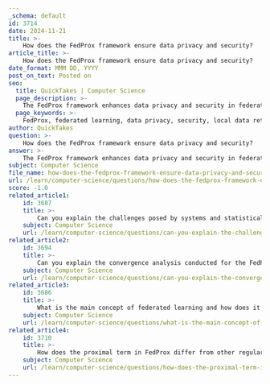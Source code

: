 ```yaml
---
_schema: default
id: 3714
date: 2024-11-21
title: >-
    How does the FedProx framework ensure data privacy and security?
article_title: >-
    How does the FedProx framework ensure data privacy and security?
date_format: MMM DD, YYYY
post_on_text: Posted on
seo:
  title: QuickTakes | Computer Science
  page_description: >-
    The FedProx framework enhances data privacy and security in federated learning through local data retention, a proximal term in optimization, integration with differential privacy, an adaptive sampling mechanism, and robustness to heterogeneity.
  page_keywords: >-
    FedProx, federated learning, data privacy, security, local data retention, proximal term, differential privacy, adaptive sampling, model robustness, empirical evaluation
author: QuickTakes
question: >-
    How does the FedProx framework ensure data privacy and security?
answer: >-
    The FedProx framework enhances data privacy and security in federated learning through several key mechanisms:\n\n1. **Local Data Retention**: One of the fundamental principles of federated learning, including FedProx, is that the training data remains on the local devices. This means that sensitive data does not need to be transmitted to a central server, significantly reducing the risk of data breaches and privacy violations.\n\n2. **Proximal Term**: FedProx introduces a proximal term in its optimization process, which penalizes large updates to model weights. This regularization helps to ensure that the updates made by local models do not deviate significantly from the global model, thereby maintaining a level of consistency and stability in the learning process. This can also mitigate the risk of overfitting to local data, which can inadvertently expose sensitive information.\n\n3. **Differential Privacy Integration**: The FedProx framework can be combined with differential privacy techniques. By adding noise to the model updates, it becomes more challenging for an adversary to infer information about the individual data points used in training. This approach helps to safeguard user privacy while still allowing for effective model training.\n\n4. **Adaptive Sampling Mechanism**: FedProx employs a multi-round adaptive sampling mechanism that can help manage the privacy budget more effectively. This allows for a more strategic approach to how often and how much data is sampled, which can further enhance privacy protections.\n\n5. **Robustness to Heterogeneity**: The framework is designed to handle both system and statistical heterogeneity, which are common in federated learning environments. By addressing these challenges, FedProx can maintain performance and privacy even when the data distributions across devices are not identical.\n\n6. **Empirical Evaluation and Convergence Guarantees**: The framework has been empirically evaluated to demonstrate that it can achieve similar or better accuracy compared to baseline algorithms like FedAvg, even under varying conditions of data and device heterogeneity. This empirical support reinforces the framework's effectiveness in maintaining privacy while ensuring robust model performance.\n\nIn summary, the FedProx framework enhances data privacy and security through local data retention, the introduction of a proximal term, integration with differential privacy, adaptive sampling, and its robustness to heterogeneity, all of which contribute to a more secure federated learning environment.
subject: Computer Science
file_name: how-does-the-fedprox-framework-ensure-data-privacy-and-security.md
url: /learn/computer-science/questions/how-does-the-fedprox-framework-ensure-data-privacy-and-security
score: -1.0
related_article1:
    id: 3687
    title: >-
        Can you explain the challenges posed by systems and statistical heterogeneity in federated learning?
    subject: Computer Science
    url: /learn/computer-science/questions/can-you-explain-the-challenges-posed-by-systems-and-statistical-heterogeneity-in-federated-learning
related_article2:
    id: 3694
    title: >-
        Can you explain the convergence analysis conducted for the FedProx framework?
    subject: Computer Science
    url: /learn/computer-science/questions/can-you-explain-the-convergence-analysis-conducted-for-the-fedprox-framework
related_article3:
    id: 3686
    title: >-
        What is the main concept of federated learning and how does it differ from traditional machine learning?
    subject: Computer Science
    url: /learn/computer-science/questions/what-is-the-main-concept-of-federated-learning-and-how-does-it-differ-from-traditional-machine-learning
related_article4:
    id: 3710
    title: >-
        How does the proximal term in FedProx differ from other regularization techniques?
    subject: Computer Science
    url: /learn/computer-science/questions/how-does-the-proximal-term-in-fedprox-differ-from-other-regularization-techniques
---
```


&nbsp;